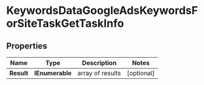 # KeywordsDataGoogleAdsKeywordsForSiteTaskGetTaskInfo


## Properties

| Name | Type | Description | Notes |
|------------ | ------------- | ------------- | -------------|
**Result** | **IEnumerable<KeywordsDataGoogleAdsKeywordsForSiteTaskGetResultInfo>** | array of results |[optional]|